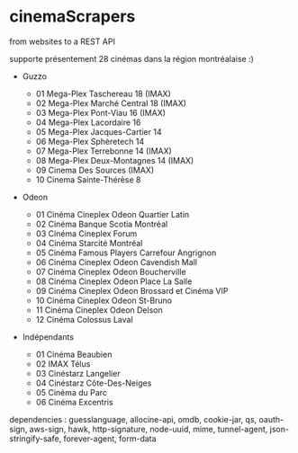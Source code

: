 cinemaScrapers
==============

from websites to a REST API

supporte présentement 28 cinémas dans la région montréalaise :)

- Guzzo
    - 01 Mega-Plex Taschereau 18 (IMAX)
    - 02 Mega-Plex Marché Central 18 (IMAX)
    - 03 Mega-Plex Pont-Viau 16 (IMAX)
    - 04 Mega-Plex Lacordaire 16
    - 05 Mega-Plex Jacques-Cartier 14
    - 06 Mega-Plex Sphèretech 14
    - 07 Mega-Plex Terrebonne 14 (IMAX)
    - 08 Mega-Plex Deux-Montagnes 14 (IMAX)
    - 09 Cinema Des Sources  (IMAX)
    - 10 Cinema Sainte-Thérèse 8

- Odeon
    - 01 Cinéma Cineplex Odeon Quartier Latin
    - 02 Cinéma Banque Scotia Montréal
    - 03 Cinéma Cineplex Forum
    - 04 Cinéma Starcité Montréal
    - 05 Cinéma Famous Players Carrefour Angrignon
    - 06 Cinéma Cineplex Odeon Cavendish Mall
    - 07 Cinéma Cineplex Odeon Boucherville
    - 08 Cinéma Cineplex Odeon Place La Salle
    - 09 Cinéma Cineplex Odeon Brossard et Cinéma VIP
    - 10 Cinéma Cineplex Odeon St-Bruno
    - 11 Cinéma Cineplex Odeon Delson
    - 12 Cinéma Colossus Laval

- Indépendants
    - 01 Cinéma Beaubien
    - 02 IMAX Télus
    - 03 Cinéstarz Langelier
    - 04 Cinéstarz Côte-Des-Neiges
    - 05 Cinéma du Parc
    - 06 Cinéma Excentris

dependencies : 
guesslanguage, allocine-api, omdb, cookie-jar, qs, oauth-sign, aws-sign, hawk, http-signature, node-uuid, mime, tunnel-agent, json-stringify-safe, forever-agent, form-data

